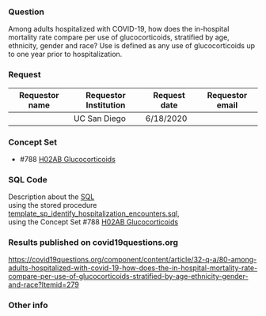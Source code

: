 ### Question
Among adults hospitalized with COVID-19, how does the in-hospital mortality rate compare per use of glucocorticoids, stratified by age, ethnicity, gender and race?  Use is defined as any use of glucocorticoids up to one year prior to hospitalization.

### Request
| Requestor name | Requestor Institution| Request date | Requestor email        |
|----------------|----------------------|--------------|------------------------|
|      | UC San Diego         | 6/18/2020    |  |


### Concept Set
* #788 [H02AB Glucocorticoids](concepts_JSON/788_R2D2_AtlasCovid19__H02AB_Glucocorticoids.json)

### SQL Code
Description about the [SQL](sql/template_query.sql)
<br> using the stored procedure [template_sp_identify_hospitalization_encounters.sql](https://github.com/DBMI/R2D2-Public/blob/master/Question_0000/sql/template_sp_identify_hospitalization_encounters.sql),
<br> using the Concept Set #788 [H02AB Glucocorticoids](https://github.com/DBMI/R2D2-Public/blob/master/Question_0019/concepts/JSON/788_R2D2_AtlasCovid19__H02AB_Glucocorticoids.json)

### Results published on covid19questions.org
https://covid19questions.org/component/content/article/32-q-a/80-among-adults-hospitalized-with-covid-19-how-does-the-in-hospital-mortality-rate-compare-per-use-of-glucocorticoids-stratified-by-age-ethnicity-gender-and-race?Itemid=279


### Other info
